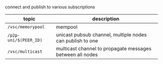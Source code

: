 connect and publish to various subscriptions

topic|description
-|-
`/vsc/memorypool`|mempool
`/p2p-uni/$(PEER_ID)`|unicast pubsub channel, multiple nodes can publish to one
`/vsc/multicast` |multicast channel to propagate messages between all nodes



